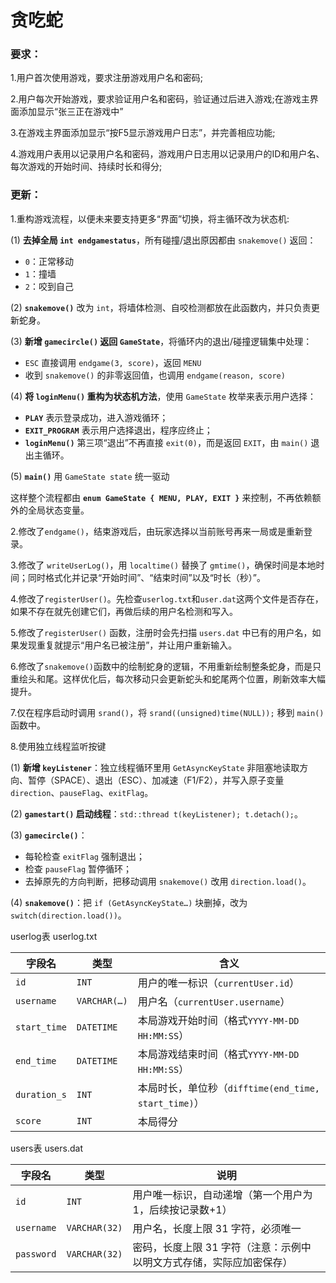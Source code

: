 # 贪吃蛇

### 要求：

1.用户首次使用游戏，要求注册游戏用户名和密码;

2.用户每次开始游戏，要求验证用户名和密码，验证通过后进入游戏;在游戏主界面添加显示“张三正在游戏中”

3.在游戏主界面添加显示“按F5显示游戏用户日志”，并完善相应功能;

4.游戏用户表用以记录用户名和密码，游戏用户日志用以记录用户的ID和用户名、每次游戏的开始时间、持续时长和得分;

### 更新：

1.重构游戏流程，以便未来要支持更多“界面”切换，将主循环改为状态机:

(1) **去掉全局 `int endgamestatus`**，所有碰撞/退出原因都由 `snakemove()` 返回：

- `0`：正常移动
- `1`：撞墙
- `2`：咬到自己

(2) **`snakemove()`** 改为 `int`，将墙体检测、自咬检测都放在此函数内，并只负责更新蛇身。

(3) **新增 `gamecircle()` 返回 `GameState`**，将循环内的退出/碰撞逻辑集中处理：

- `ESC` 直接调用 `endgame(3, score)`，返回 `MENU`
- 收到 `snakemove()` 的非零返回值，也调用 `endgame(reason, score)`

(4) **将 `loginMenu()` 重构为状态机方法**，使用 `GameState` 枚举来表示用户选择：

- **`PLAY`** 表示登录成功，进入游戏循环；
- **`EXIT_PROGRAM`** 表示用户选择退出，程序应终止；
- **`loginMenu()`** 第三项“退出”不再直接 `exit(0)`，而是返回 `EXIT`，由 `main()` 退出主循环。

(5) **`main()`** 用 `GameState state` 统一驱动

这样整个流程都由 **`enum GameState { MENU, PLAY, EXIT }`** 来控制，不再依赖额外的全局状态变量。

2.修改了`endgame()`，结束游戏后，由玩家选择以当前账号再来一局或是重新登录。

3.修改了 `writeUserLog()`，用 `localtime()` 替换了 `gmtime()`，确保时间是本地时间；同时格式化并记录“开始时间”、“结束时间”以及“时长（秒）”。

4.修改了`registerUser()`。先检查`userlog.txt`和`user.dat`这两个文件是否存在，如果不存在就先创建它们，再做后续的用户名检测和写入。

5.修改了`registerUser()` 函数，注册时会先扫描 `users.dat` 中已有的用户名，如果发现重复就提示“用户名已被注册”，并让用户重新输入。

6.修改了`snakemove()`函数中的绘制蛇身的逻辑，不用重新绘制整条蛇身，而是只重绘头和尾。这样优化后，每次移动只会更新蛇头和蛇尾两个位置，刷新效率大幅提升。

7.仅在程序启动时调用 `srand()`，将 `srand((unsigned)time(NULL));` 移到 `main()` 函数中。

8.使用独立线程监听按键

(1) **新增 `keyListener`**：独立线程循环里用 `GetAsyncKeyState` 非阻塞地读取方向、暂停（SPACE）、退出（ESC）、加减速（F1/F2），并写入原子变量 `direction`、`pauseFlag`、`exitFlag`。

(2) **`gamestart()` 启动线程**：`std::thread t(keyListener); t.detach();`。

(3) **`gamecircle()`**：

- 每轮检查 `exitFlag` 强制退出；
- 检查 `pauseFlag` 暂停循环；
- 去掉原先的方向判断，把移动调用 `snakemove()` 改用 `direction.load()`。

(4) **`snakemove()`**：把 `if (GetAsyncKeyState…)` 块删掉，改为 `switch(direction.load())`。



userlog表 userlog.txt

| 字段名       | 类型         | 含义                                                 |
| ------------ | ------------ | ---------------------------------------------------- |
| `id`         | `INT`        | 用户的唯一标识（`currentUser.id`）                   |
| `username`   | `VARCHAR(…)` | 用户名（`currentUser.username`）                     |
| `start_time` | `DATETIME`   | 本局游戏开始时间（格式`YYYY-MM-DD HH:MM:SS`）        |
| `end_time`   | `DATETIME`   | 本局游戏结束时间（格式`YYYY-MM-DD HH:MM:SS`）        |
| `duration_s` | `INT`        | 本局时长，单位秒（`difftime(end_time, start_time)`） |
| `score`      | `INT`        | 本局得分                                             |

users表 users.dat

| 字段名     | 类型          | 说明                                                         |
| ---------- | ------------- | ------------------------------------------------------------ |
| `id`       | `INT`         | 用户唯一标识，自动递增（第一个用户为 1，后续按记录数+1）     |
| `username` | `VARCHAR(32)` | 用户名，长度上限 31 字符，必须唯一                           |
| `password` | `VARCHAR(32)` | 密码，长度上限 31 字符（注意：示例中以明文方式存储，实际应加密保存） |
